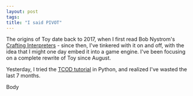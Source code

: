 ```yaml
---
layout: post
tags: 
title: "I said PIVOT"
---
```


The origins of Toy date back to 2017, when I first read Bob Nystrom's [Crafting Interpreters](https://craftinginterpreters.com/) - since then, I've tinkered with it on and off, with the idea that I might one day embed it into a game engine. I've been focusing on a complete rewrite of Toy since August.

Yesterday, I tried the [TCOD tutorial](https://rogueliketutorials.com/) in Python, and realized I've wasted the last 7 months.

<!--more-->

Body
